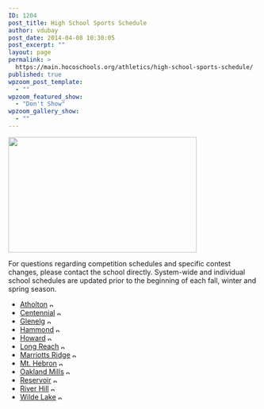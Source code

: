 ```yaml
---
ID: 1204
post_title: High School Sports Schedule
author: vdubay
post_date: 2014-04-08 10:30:05
post_excerpt: ""
layout: page
permalink: >
  https://main.hocoschools.org/athletics/high-school-sports-schedule/
published: true
wpzoom_post_template:
  - ""
wpzoom_featured_show:
  - "Don't Show"
wpzoom_gallery_show:
  - ""
---
```

<img src="/f/athletics/athletics_pic3.jpg" alt="" width="380" height="233" border="0" />

<p>For questions regarding competition schedules and specific contest changes, please contact the school directly. System-wide and individual school schedules are updated prior to the beginning of each fall, winter and spring season.</p>

<ul>
  <li><a href="http://www.countysportszone.com/school/?school=1" target="_blank">Atholton</a> <img src="/f/images/new_webpage.gif" alt="new webpage" width="11" height="10"></li>
  <li><a href="http://www.countysportszone.com/school/?school=2" target="_blank">Centennial</a> <img src="/f/images/new_webpage.gif" alt="new webpage" width="11" height="10"></li>
  <li><a href="http://www.countysportszone.com/school/?school=4" target="_blank">Glenelg</a> <img src="/f/images/new_webpage.gif" alt="new webpage" width="11" height="10"></li>
  <li><a href="http://www.countysportszone.com/school/?school=5" target="_blank">Hammond</a> <img src="/f/images/new_webpage.gif" alt="new webpage" width="11" height="10"></li>
  <li><a href="http://www.countysportszone.com/school/?school=6" target="_blank">Howard</a> <img src="/f/images/new_webpage.gif" alt="new webpage" width="11" height="10"></li>
  <li><a href="http://www.countysportszone.com/school/?school=7" target="_blank">Long Reach</a> <img src="/f/images/new_webpage.gif" alt="new webpage" width="11" height="10"></li>
  <li><a href="http://www.countysportszone.com/school/?school=8" target="_blank">Marriotts Ridge</a> <img src="/f/images/new_webpage.gif" alt="new webpage" width="11" height="10"></li>
  <li><a href="http://www.countysportszone.com/school/?school=9" target="_blank">Mt. Hebron</a> <img src="/f/images/new_webpage.gif" alt="new webpage" width="11" height="10"></li>
  <li><a href="http://www.countysportszone.com/school/?school=10" target="_blank">Oakland Mills</a> <img src="/f/images/new_webpage.gif" alt="new webpage" width="11" height="10"></li>
  <li><a href="http://www.countysportszone.com/school/?school=11" target="_blank">Reservoir</a> <img src="/f/images/new_webpage.gif" alt="new webpage" width="11" height="10"></li>
  <li><a href="http://www.countysportszone.com/school/?school=12" target="_blank">River Hill</a> <img src="/f/images/new_webpage.gif" alt="new webpage" width="11" height="10"></li>
  <li><a href="http://www.countysportszone.com/school/?school=14" target="_blank">Wilde Lake</a> <img src="/f/images/new_webpage.gif" alt="new webpage" width="11" height="10"></li>
</ul>